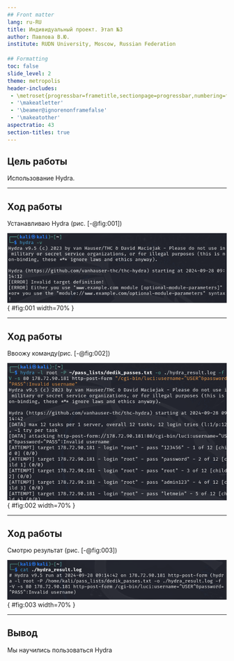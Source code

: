 ```yaml
---
## Front matter
lang: ru-RU
title: Индивидуальный проект. Этап №3
author: Павлова В.Ю.
institute: RUDN University, Moscow, Russian Federation

## Formatting
toc: false
slide_level: 2
theme: metropolis
header-includes: 
 - \metroset{progressbar=frametitle,sectionpage=progressbar,numbering=fraction}
 - '\makeatletter'
 - '\beamer@ignorenonframefalse'
 - '\makeatother'
aspectratio: 43
section-titles: true
---
```


## Цель работы

Использование Hydra.

---

## Ход работы

Устанавливаю Hydra  (рис. [-@fig:001])

![Установка](image/1.png){ #fig:001 width=70% }


---

## Ход работы

Ввоожу команду(рис. [-@fig:002])

![Команда](image/2.png){ #fig:002 width=70% }

---

## Ход работы

Смотрю результат (рис. [-@fig:003])

![Результат](image/3.png){ #fig:003 width=70% }

---

## Вывод

Мы научились пользоваться Hydra